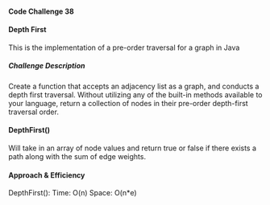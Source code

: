 #### Code Challenge 38

#### Depth First
This is the implementation of a pre-order traversal for a graph in Java

##### Challenge Description

Create a function that accepts an adjacency list as a graph, and conducts a depth first traversal. Without utilizing any of the built-in methods available to your language, return a collection of nodes in their pre-order depth-first traversal order.

#### DepthFirst()

Will take in an array of node values and return true or false if there exists a path along with the sum of edge weights.

#### Approach & Efficiency
DepthFirst():
Time: O(n)
Space: O(n*e)
